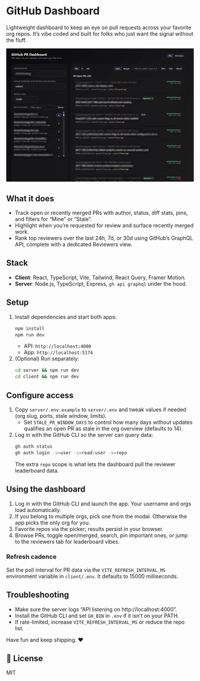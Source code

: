 # GitHub Dashboard

Lightweight dashboard to keep an eye on pull requests across your favorite org repos. It’s vibe coded and built for folks who just want the signal without the fluff.

![Screenshot of the GitHub Dashboard](./gh.jpg)

## What it does

* Track open or recently merged PRs with author, status, diff stats, pins, and filters for “Mine” or “Stale”.
* Highlight when you’re requested for review and surface recently merged work.
* Rank top reviewers over the last 24h, 7d, or 30d using GitHub’s GraphQL API, complete with a dedicated Reviewers view.

## Stack

* **Client**: React, TypeScript, Vite, Tailwind, React Query, Framer Motion.
* **Server**: Node.js, TypeScript, Express, `gh api graphql` under the hood.

## Setup

1. Install dependencies and start both apps:
   ```bash
   npm install
   npm run dev
   ```
   * API: `http://localhost:4000`
   * App: `http://localhost:5174`
2. (Optional) Run separately:
   ```bash
   cd server && npm run dev
   cd client && npm run dev
   ```

## Configure access

1. Copy `server/.env.example` to `server/.env` and tweak values if needed (org slug, ports, stale window, limits).
   * Set `STALE_PR_WINDOW_DAYS` to control how many days without updates qualifies an open PR as stale in the org overview (defaults to 14).
2. Log in with the GitHub CLI so the server can query data:
   ```bash
   gh auth status
   gh auth login -s=user -s=read:user -s=repo
   ```
   The extra `repo` scope is what lets the dashboard pull the reviewer leaderboard data.

## Using the dashboard

1. Log in with the GitHub CLI and launch the app. Your username and orgs load automatically.
2. If you belong to multiple orgs, pick one from the modal. Otherwise the app picks the only org for you.
3. Favorite repos via the picker; results persist in your browser.
4. Browse PRs, toggle open/merged, search, pin important ones, or jump to the reviewers tab for leaderboard vibes.

### Refresh cadence

Set the poll interval for PR data via the `VITE_REFRESH_INTERVAL_MS` environment variable in `client/.env`. It defaults to 15000 milliseconds.

## Troubleshooting

* Make sure the server logs “API listening on http://localhost:4000”.
* Install the GitHub CLI and set `GH_BIN` in `.env` if it isn’t on your PATH.
* If rate-limited, increase `VITE_REFRESH_INTERVAL_MS` or reduce the repo list.

Have fun and keep shipping. ❤️

## 📝 License

MIT
